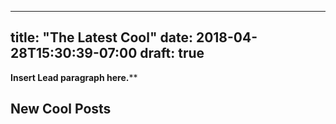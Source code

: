 
---
title: "The Latest Cool"
date: 2018-04-28T15:30:39-07:00
draft: true
---

**Insert Lead paragraph here.****

## New Cool Posts

